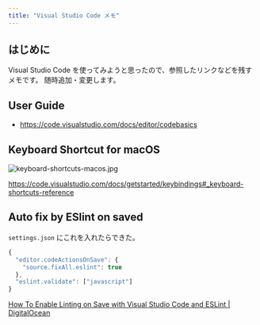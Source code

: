 ```yaml
---
title: "Visual Studio Code メモ"
---
```


## はじめに

Visual Studio Code を使ってみようと思ったので、参照したリンクなどを残すメモです。
随時追加・変更します。

## User Guide

- https://code.visualstudio.com/docs/editor/codebasics

## Keyboard Shortcut for macOS

![keyboard-shortcuts-macos.jpg](https://mryhryki.com/file/URAPVrzdVzyGHQEQaZf23tC1kNbmj8oyVjWCZ_cqTUurECg8.jpeg)

https://code.visualstudio.com/docs/getstarted/keybindings#_keyboard-shortcuts-reference


## Auto fix by ESlint on saved

`settings.json` にこれを入れたらできた。

```javascript
{
  "editor.codeActionsOnSave": {
    "source.fixAll.eslint": true
  },
  "eslint.validate": ["javascript"]
}
```

[How To Enable Linting on Save with Visual Studio Code and ESLint | DigitalOcean](https://www.digitalocean.com/community/tutorials/workflow-auto-eslinting)
